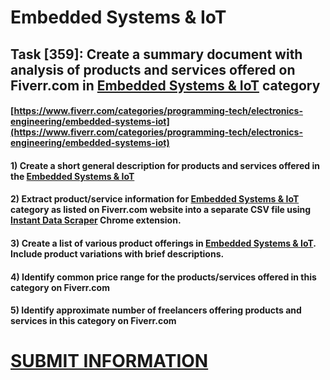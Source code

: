 # Embedded Systems & IoT
## Task [359]: Create a summary document with analysis of products and services offered on Fiverr.com in [Embedded Systems & IoT](https://www.fiverr.com/categories/programming-tech/electronics-engineering/embedded-systems-iot) category
#### [https://www.fiverr.com/categories/programming-tech/electronics-engineering/embedded-systems-iot](https://www.fiverr.com/categories/programming-tech/electronics-engineering/embedded-systems-iot)
#### 1) Create a short general description for products and services offered in the [Embedded Systems & IoT](https://www.fiverr.com/categories/programming-tech/electronics-engineering/embedded-systems-iot)
#### 2) Extract product/service information for [Embedded Systems & IoT](https://www.fiverr.com/categories/programming-tech/electronics-engineering/embedded-systems-iot) category as listed on Fiverr.com website into a separate CSV file using [Instant Data Scraper](https://chrome.google.com/webstore/detail/instant-data-scraper/ofaokhiedipichpaobibbnahnkdoiiah) Chrome extension.
#### 3) Create a list of various product offerings in [Embedded Systems & IoT](https://www.fiverr.com/categories/programming-tech/electronics-engineering/embedded-systems-iot). Include product variations with brief descriptions.
#### 4) Identify common price range for the products/services offered in this category on Fiverr.com
#### 5) Identify approximate number of freelancers offering products and services in this category on Fiverr.com

# [SUBMIT INFORMATION](https://forms.office.com/r/8AEKjkLxKG)
